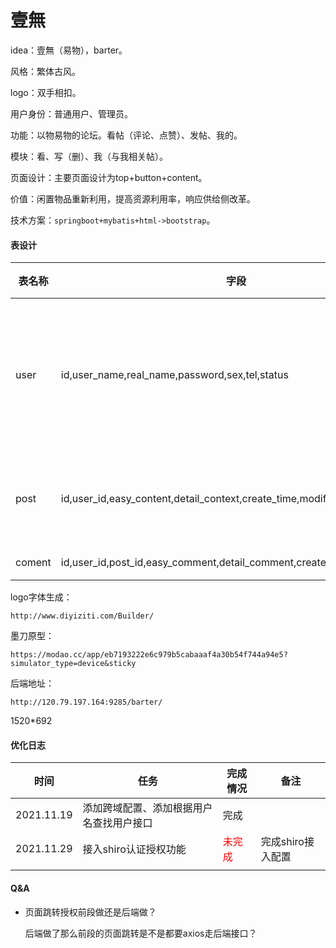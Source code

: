 # 壹無

idea：壹無（易物），barter。

风格：繁体古风。

logo：双手相扣。

用户身份：普通用户、管理员。

功能：以物易物的论坛。看帖（评论、点赞）、发帖、我的。

模块：看、写（删）、我（与我相关帖）。

页面设计：主要页面设计为top+button+content。

价值：闲置物品重新利用，提高资源利用率，响应供给侧改革。

技术方案：`springboot+mybatis+html->bootstrap`。



#### 表设计

| 表名称 | 字段                                                         | 功能                 | 备注 |
| ------ | ------------------------------------------------------------ | -------------------- | ---- |
| user   | id,user_name,real_name,password,sex,tel,status               | 记录登录注册用户信息 |      |
| post   | id,user_id,easy_content,detail_context,create_time,modify_time,type,status | 记录帖子内容         |      |
| coment | id,user_id,post_id,easy_comment,detail_comment,create_time,status | 评论                 |      |



logo字体生成：

`http://www.diyiziti.com/Builder/`

墨刀原型：

`https://modao.cc/app/eb7193222e6c979b5cabaaaf4a30b54f744a94e5?simulator_type=device&sticky`

后端地址：

```
http://120.79.197.164:9285/barter/
```

1520*692



#### 优化日志

| 时间       | 任务                                     | 完成情况                        | 备注              |
| ---------- | ---------------------------------------- | ------------------------------- | ----------------- |
| 2021.11.19 | 添加跨域配置、添加根据用户名查找用户接口 | 完成                            |                   |
| 2021.11.29 | 接入shiro认证授权功能                    | <font color='red'>未完成</font> | 完成shiro接入配置 |
|            |                                          |                                 |                   |



#### Q&A

* 页面跳转授权前段做还是后端做？

  后端做了那么前段的页面跳转是不是都要axios走后端接口？